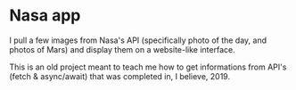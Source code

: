 # Nasa app
I pull a few images from Nasa's API (specifically photo of the day, and photos of Mars) and display them on a website-like interface.

This is an old project meant to teach me how to get informations from API's (fetch & async/await) that was completed in, I believe, 2019.
